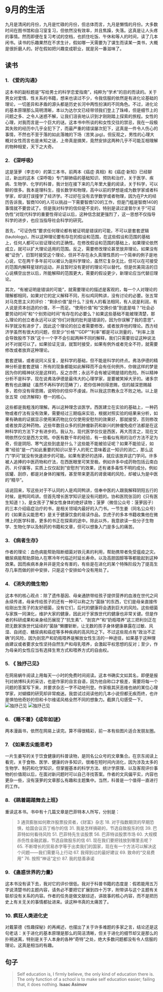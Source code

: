 # 9月的生活
九月是清闲的月份，九月是忙碌的月份，但总体而言，九月是懒惰的月份。大多数时间在图书馆和自习室复习，但依然没有效率，并且焦躁，失落。这真是让人头疼的事情。然而即便在复习考试的空档，也抓住吃饭、午休和等人的时间，读了几本闲书。读书的乐趣果然在不求生计，假如哪一天需要为了谋生而读某一类书，大概是很折磨人的。好在假如把兴趣变成职业，就是另一番滋味了。
## 读书
 ### 1.  **《爱的沟通》** 
这本书的副标题是“写给男士的科学恋爱指南”，纯粹为“学术”的目的而读的。关于男女对爱情、性关系的书籍，想来也读过不少，令我信服的依然是有进化论基础的理论，一切差异和矛盾的源头都是历史长河中两性扮演的不同角色。不过，进化论的基本原理那么简明清晰，本以为达尔文已经带领我们登上了珠峰，但是细节上的问题之多、之令人迷惑不解，让我们沮丧地认识到才刚刚踏上探索的旅程。女性的心理，对我而言是一个巨大的谜。这本书中所谈的和女性交往的禁忌，我在一段极其失败的经历中几乎全犯下了，而最严重的错误屡次犯下，这真是一件令人伤心的事情，不然也不至于落的如此落魄的下场（苦笑.jpg)。但反观之，男性的心理大概对女性而言也是未知之谜，上帝真是搞笑，竟然安排这两种几乎不可能互相理解的物种相爱，天下之大奇。
 ### 2. **《深呼吸》** 
这是菠萝（李志中）的第三本书，前两本《癌症·真相》和《癌症·新知》已经聊过，新出的这本《深呼吸》专门聊肺癌的基础知识、预防和治疗。关于医学、疾病、生物学、化学的科普，我计划在接下来的几年里大量的阅读，关于科学，可以聊的很多。我本是理科生，擅长数学和物理，高中以前的梦想是成为数学家或者科学家，却误打误撞学了经济学。不过好在没有去学数学或者物理，因为在P大的经历告诉我，智商100的人可以挑战一下需要智商120的工作，但是门槛是智商140的事情就不要尝试了。但是我对科学的信仰是不变的，特别是读过波普尔关于“可证伪性”对现代科学的重要性得论证以后，这种信念就更强烈了，这一思想不仅指导科学的进步，也应当指导社会科学的研究。

首先，“可证伪性”要求任何理论都有被证明是错误的可能，不可以是套套逻辑(tautology)，所以这种理论要有存在的假设和范围，在这些假设和范围的基础上，任何人都可以验证理论的正确性。在修改假设和范围的基础上，如果理论依然成立，就可以扩大理论适用的范围。反之，需要修改理论甚至放弃理论。如果没有被“证伪”，旧暂时接受这个理论，但并不存在永久真理性质的一个简单的例子是地心说，它在两千多年前可以被认为是科学理论，虽然它复杂无比，但可以在可接受的范围内解释星球的运动，并且暂时没有更好的理论可以替代。但是优美简洁的日心说横空出世以后，所能解释的范围更大，需要的假设更少，新理论应当代替旧理论。

其次，“有被证明是错误的可能”，就需要理论的描述是客观的，每一个人对理论的理解都相同，如果对它的定义解释不同，形似鸡同鸭讲，没有讨论的必要。张五常对马克思主义的评价：“剩余价值”是什么？没有人的看法相同，有人说是利润，有人说是资本创造的价值，不一而足。“使用价值”和“交换价值”到底是啥？“社会必要劳动时间”和“个别劳动时间”有存在的必要么？如果这些基础不能被理清楚，那么理论的创立者永远可以说“你们对我的批判是错误的，因为你误解了我的意思”，科学就没有进步了，因此这个理论的创立者需要修改，或者放弃他的理论。西方经济学虽然有很大的问题，但至少“价格”“GDP”“利率”都是可以测量的，“利率上涨会导致股市下跌”这十一个字不会引起两种不同的解释，我们只需要验证这种说法对不对就可以了。如果验证无误，就暂时接受，如果有例外或者完全不符，就需要修改或者放弃这种理论。

套套逻辑，或者说同义反复，是科学的基础，但不能是科学的终点。弗洛伊德的精神分析是套套逻辑：所有的现象都能如此解释而不会有任何例外，你做这样的梦是因为你的精神状况是这样的，反之亦然；永远不会有被证明是错的危险。所以精神分析不是科学，现在说弗洛伊德是最伟大的心理学家，是要被笑掉大牙的。诸多宗教有也此嫌疑（虽然不再科学的范畴了），若你信神则得恩赐，信的越深恩赐越多，若你没有得恩赐，说明你的信仰不虔诚，所以我这宗教永立不败之地。以上是张五常《经济解释》卷一的核心。

这些都是我粗浅的理解。再以这种理念谈医学。西医建立在实验的基础上，一种药物或者疗法有没有效果，需要经过三期临床实验，根据对照实验的结果来分析，如果有确凿的证据显示使用某药物比仅仅使用安慰剂的效果好，那就接受，否则修改或者放弃这种药物。近些年数目众多的抗肿瘤新药和新兴的肿瘤免疫疗法都是在这种科学的方法下才有进步的。我认为，现代医学仅仅是西医，再大而言之，现在文明依然仅仅是西方文明。中医有数千年的经验，有一些看似有用的治疗方法不足为奇，但是阴阳、寒气这些到底是什么？这些能不能被验证呢？如果不能验证，如果“经验”是一门如此重要的知识以至于人的死亡意味着这一知识的消亡，那么这门“学问”就没有快速进步的可能。如果有更好的选择，就应该放弃这门学问。许多被人追捧的中医药物和疗法，在西医眼里可笑至极。例如许多中成药物包括云南白药、片仔癀等，实质上仅仅起到”安慰剂”的效果，还有诸多毒性不明的成分。例如拔罐、刮痧，都是对身体的摧残，甚至带来更高的肾衰竭的风险，却被认为是中医的“精华”。

话说回来，写这些对于不认同的人是鸡同鸭讲，信奉中医的人跟我解释阴阳五行的时候，是鸭同鸡讲。但首先增长医学知识是没有问题的。协和医院张羽的《只有医生知道！》，是女孩子了解女性身体的绝好读物；菠萝（微信公众号：菠萝因子）的三本介绍癌症治疗的书，是相关领域内最好的入门书。一节生姜（同名公众号）的《如果舌尖能思考》是关于健康饮食的易读作品，京虎子的多本书籍收集他在微博上的医学科普。更多的书正在探索的途中。除此以外，我意欲读一些分子生物学、生物化学以及制药的书籍和文章，但可以想象入门是多么的痛苦。
### 3. 《病者生存》
作者的理论：血色病能帮助阻断细菌对铁元素的利用，帮助携带者免受瘟疫之灾。糖尿病能帮助原始人在寒冷年代临近时延长寿命。以及高胆固醇等等都能起到这种效果。因而疾病本身并非是完全有害的，有些是在进化的某个特殊阶段为了提高生存几率而做的折中安排，只是这个安排如今没有用处了。
### 4. 《消失的微生物》
这本书的核心观点：除了遗传基因、母亲通脐带给孩子提供营养的血液在世代之间永续传递，母亲传给孩子的还有一种可以称之为“菌脉”的东西，它们是母亲直接传给刚出生孩子的友好细菌，没有它们，后代的健康将会遇到巨大的风险。这些细菌与家族一同演化，维护大家的健康，因此对于家族世代的健康也非常关键。但是作者的科研成果和亲身经历展现了“抗生素”、“剖宫产”和“奶瓶喂养”这三把利剑正在把无数家族世代延续的“菌脉”懒腰斩断，让无数的孩子身体健康暴露在过敏、风湿、自闭症、糖尿病和癌症等多种疾病的高风险之下。不过这些观点有“政治不正确”的风险，因为剖宫产和奶瓶喂养是解放女性生活的一种途径，如果基于这种理由建议或者要求女性坚持自然生产和母乳喂养，会激起平权思想的反对；至少，作为母亲的女性应当有选择生育方式和喂养方式的自由权。
###  5. 《 独抒己见》
在网易蜗牛阅读上用每天一小时的免费时间阅读。这本书确实文如其名，即便是报刊对纳博科夫的采访，也是作家的自言自语，因为他自称口才极差，需要将每一个问题的答案写下来，并要求杂志一字不动地刊登。作家极其厌恶维也纳的某位心理学家，对蝴蝶的研究却非常痴迷。我尝试过阅读他的几本小说但都无疾而终，也许是惧怕他奇妙的但和卡尔维诺风格全然不同的想象力。截屏几句感受一下。![独抒己见](https://img1.doubanio.com/view/photo/l/public/p2535425019.webp)
![独抒己见](https://img3.doubanio.com/view/photo/l/public/p2535425024.webp)
### 6. 《睡不着》《成年如谜》
两本漫画书，依然在网易上读完。算不得很精彩，前一本有些图片适合发朋友圈。
### 7. 《如果舌尖能思考》
一片生姜写的关于饮食健康的科普读物，是同名公众号的文章集合。在京东阅读上看完，关于食物、医学、健康的许多知识，很难在短时间内消化，因为涉及太多的生物学、制药和化学知识，但掌握基本的科学方法、统计学原理、以及客观评价事物的价值观以后，在面对新问题时可以自己寻找答案。作者的文风偏平实，内容也更杂一些，没有菠萝的文章那么有趣和主题集中。当然，科普是一个值得一直进行的工作。
### 8. 《跳着踢踏舞去上班》
重读这本书。书中有十几篇文章是巴菲特本人所写，分别是：
>  3 通货膨胀如何欺诈股票投资者，《财富》杂志
>  18. 对于指数期货的早期恐惧，给国会议员丁格尔的信 
>  31. 我是怎样搞砸的，节选自致股东的信 
>  39. 巴菲特如何看待风险 
>  51. 巴菲特先生谈股票 
>  56. 巴菲特谈股票市场 
>  60. 大规模杀伤性金融武器，节选自致股东的信 
>  61. 现在我们要把钱放到哪里去呢？ 
>  65. 不断增长的贸易赤字等于出卖我们的国家，现在有一个方法可以解决这个问题——我们需要马上行动 
>  67. 我得到过的最好建议 
>  69. 致命的“交易费用” 
>  76. 按照“神话”定价 
>  87. 我的慈善承诺
### 9. 《蛊惑世界的力量》
这本书没有读下去，我对它的评价很低。我对于科普书籍的态度是：假若能用五万字说清楚书的主题内容，请务必不要把它扩展到四十万字，附带讲与这个主题有关联却没有关系的内容。作者的任务是做文献综述，讲故事的核心内容，而不是把历史上有关无关的事情都扯进来。读这种书真的太痛苦了。
### 10. 疯狂人类进化史
对戴蒙德《性趣探秘》的再阐述，也摆出了关于许多难题的多家之言，结论还是这句老话：关于进化的基本原理是那么的简洁清晰，但关于进化的细节却又是那么的扑朔迷离，特别是关于人本身的各种“奇特”之处，绝大多数问题都没有令人信服的理论。这真是相当的有趣。
## 句子
> Self education is, I firmly believe, the only kind of education there is. The only function of a school is to make self education easier; failing that, it does nothing.    **Isaac Asimov**
<!--stackedit_data:
eyJoaXN0b3J5IjpbLTg4MzM3NDgsLTEwNDM3MDUxMDUsOTc5OT
E1MTY0LDIwNjM5ODc4MzQsMTQ1MDI1ODI5LDk3ODUyNDczXX0=

-->